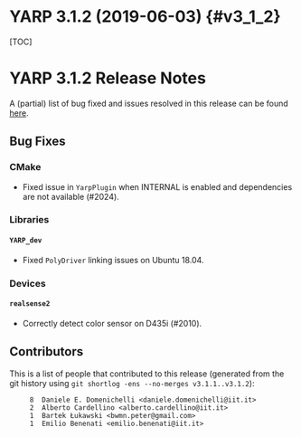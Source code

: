YARP 3.1.2 (2019-06-03)                                                {#v3_1_2}
=======================

[TOC]

YARP 3.1.2 Release Notes
========================


A (partial) list of bug fixed and issues resolved in this release can be found
[here](https://github.com/robotology/yarp/issues?q=label%3A%22Fixed+in%3A+YARP+v3.1.2%22).


Bug Fixes
---------

### CMake

* Fixed issue in `YarpPlugin` when INTERNAL is enabled and dependencies are not
  available (#2024).

### Libraries

#### `YARP_dev`

* Fixed `PolyDriver` linking issues on Ubuntu 18.04.


### Devices

#### `realsense2`

* Correctly detect color sensor on D435i (#2010).


Contributors
------------

This is a list of people that contributed to this release (generated from the
git history using `git shortlog -ens --no-merges v3.1.1..v3.1.2`):

```
     8	Daniele E. Domenichelli <daniele.domenichelli@iit.it>
     2	Alberto Cardellino <alberto.cardellino@iit.it>
     1	Bartek Łukawski <bwmn.peter@gmail.com>
     1	Emilio Benenati <emilio.benenati@iit.it>
```
